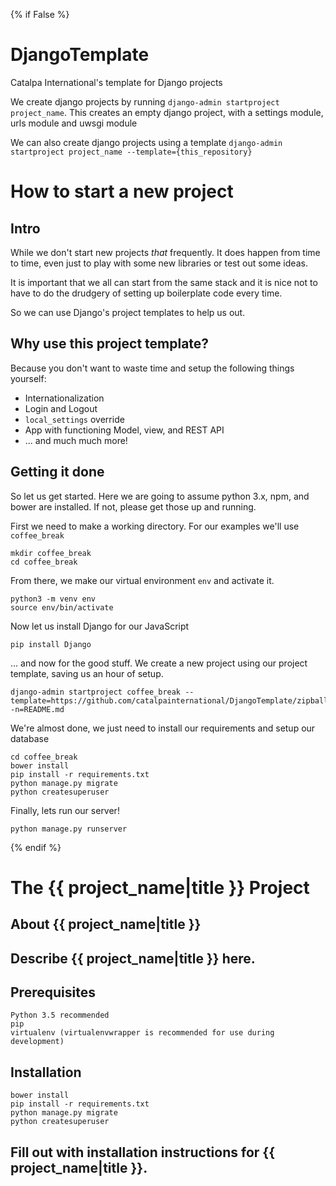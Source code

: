 {% if False %}

# DjangoTemplate

Catalpa International's template for Django projects

We create django projects by running `django-admin startproject project_name`.
This creates an empty django project, with a settings module, urls module and uwsgi module

We can also create django projects using a template `django-admin startproject project_name --template={this_repository}`

# How to start a new project

## Intro
While we don't start new projects _that_ frequently. It does happen from time to time, even just to play with some new libraries or test out some ideas.

It is important that we all can start from the same stack and it is nice not to have to do the drudgery of setting up boilerplate code every time. 

So we can use Django's project templates to help us out.

## Why use this project template?

Because you don't want to waste time and setup the following things yourself:

- Internationalization
- Login and Logout
- `local_settings` override
- App with functioning Model, view, and REST API
- ... and much much more!

## Getting it done

So let us get started. Here we are going to assume python 3.x, npm, and bower are installed.  If not, please get those up and running. 

First we need to make a working directory. For our examples we'll use `coffee_break`

    mkdir coffee_break
    cd coffee_break

From there, we make our virtual environment `env` and activate it.

    python3 -m venv env
    source env/bin/activate

Now let us install Django for our JavaScript

    pip install Django

... and now for the good stuff.  We create a new project using our project template, saving us an hour of setup.

    django-admin startproject coffee_break --template=https://github.com/catalpainternational/DjangoTemplate/zipball/master -n=README.md

We're almost done, we just need to install our requirements and setup our database

    cd coffee_break
    bower install
    pip install -r requirements.txt
    python manage.py migrate
    python createsuperuser

Finally, lets run our server!

    python manage.py runserver

{% endif %}

# The {{ project_name|title }} Project

## About {{ project_name|title }}

## Describe {{ project_name|title }} here.

## Prerequisites

    Python 3.5 recommended
    pip
    virtualenv (virtualenvwrapper is recommended for use during development)

## Installation

    bower install
    pip install -r requirements.txt
    python manage.py migrate
    python createsuperuser

## Fill out with installation instructions for {{ project_name|title }}.

